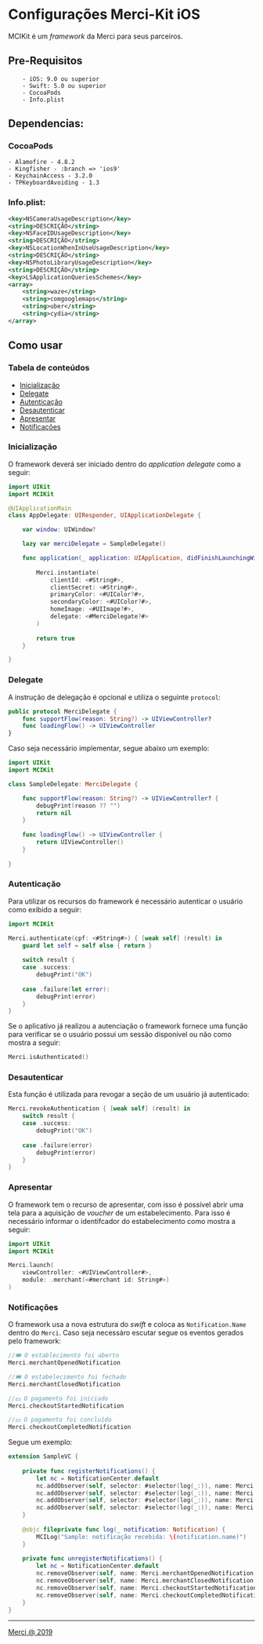 # Configurações Merci-Kit iOS

MCIKit é um _framework_ da Merci para seus parceiros.

## Pre-Requisitos
````
    - iOS: 9.0 ou superior
    - Swift: 5.0 ou superior
    - CocoaPods
    - Info.plist
````
## Dependencias:

### CocoaPods
````
- Alamofire - 4.8.2
- Kingfisher - :branch => 'ios9'
- KeychainAccess - 3.2.0
- TPKeyboardAvoiding - 1.3
````
### Info.plist:
````xml
<key>NSCameraUsageDescription</key>
<string>DESCRIÇÃO</string>
<key>NSFaceIDUsageDescription</key>
<string>DESCRIÇÃO</string>
<key>NSLocationWhenInUseUsageDescription</key>
<string>DESCRIÇÃO</string>
<key>NSPhotoLibraryUsageDescription</key>
<string>DESCRIÇÃO</string>
<key>LSApplicationQueriesSchemes</key>
<array>
    <string>waze</string>
    <string>comgooglemaps</string>
    <string>uber</string>
    <string>cydia</string>
</array>
````

## Como usar

### Tabela de conteúdos
- [Inicialização](#inicialização)
- [Delegate](#delegate)
- [Autenticação](#autenticação)
- [Desautenticar](#desautenticar)
- [Apresentar](#apresentar)
- [Notificações](#notificações)

### Inicialização

O framework deverá ser iniciado dentro do _application delegate_ como a seguir:

```swift
import UIKit
import MCIKit

@UIApplicationMain
class AppDelegate: UIResponder, UIApplicationDelegate {

    var window: UIWindow?

    lazy var merciDelegate = SampleDelegate()

    func application(_ application: UIApplication, didFinishLaunchingWithOptions launchOptions: [UIApplication.LaunchOptionsKey: Any]?) -> Bool {
       
        Merci.instantiate(
            clientId: <#String#>,
            clientSecret: <#String#>,
            primaryColor: <#UIColor?#>,
            secondaryColor: <#UIColor?#>,
            homeImage: <#UIImage?#>,
            delegate: <#MerciDelegate?#>
        )
        
        return true
    }

}
```

### Delegate

A instrução de delegação é opcional e utiliza o seguinte `protocol`:

```swift
public protocol MerciDelegate {
    func supportFlow(reason: String?) -> UIViewController?
    func loadingFlow() -> UIViewController
}
```

Caso seja necessário implementar, segue abaixo um exemplo:

```swift
import UIKit
import MCIKit

class SampleDelegate: MerciDelegate {

    func supportFlow(reason: String?) -> UIViewController? {
        debugPrint(reason ?? "")
        return nil
    }
    
    func loadingFlow() -> UIViewController {
        return UIViewController()
    }
    
}
```

### Autenticação

Para utilizar os recursos do framework é necessário autenticar o usuário como exibido a seguir:

```swift
import MCIKit

Merci.authenticate(cpf: <#String#>) { [weak self] (result) in
    guard let self = self else { return }
  
    switch result {
    case .success:
        debugPrint("OK")
    
    case .failure(let error):
        debugPrint(error)
    }
}
```

Se o aplicativo já realizou a autenciação o framework fornece uma função para verificar se o usuário possui um sessão disponível ou não como mostra a seguir:

```swift
Merci.isAuthenticated()
```

### Desautenticar

Esta função é utilizada para revogar a seção de um usuário já autenticado:

```swift
Merci.revokeAuthentication { [weak self] (result) in
    switch result {
    case .success:
        debugPrint("OK")
    
    case .failure(error)
        debugPrint(error)
    }
}
```

### Apresentar

O framework tem o recurso de apresentar, com isso é possível abrir uma tela para a aquisição de _voucher_ de um estabelecimento. Para isso é necessário informar o identifcador do estabelecimento como mostra a seguir:

```swift
import UIKit
import MCIKit

Merci.launch(
    viewController: <#UIViewController#>,
    module: .merchant(<#merchant id: String#>)
)
```

### Notificações

O framework usa a nova estrutura do _swift_ e coloca as `Notification.Name` dentro do `Merci`. Caso seja necessáro escutar segue os eventos gerados pelo framework:

```swift
//🎟 O establecimento foi aberto
Merci.merchantOpenedNotification

//🎟 O estabelecimento foi fechado
Merci.merchantClosedNotification

//💵 O pagamento foi iniciado
Merci.checkoutStartedNotification

//💵 O pagamento foi concluído
Merci.checkoutCompletedNotification
```

Segue um exemplo:

```swift
extension SampleVC {
    
    private func registerNotifications() {
        let nc = NotificationCenter.default
        nc.addObserver(self, selector: #selector(log(_:)), name: Merci.merchantOpenedNotification, object: nil)
        nc.addObserver(self, selector: #selector(log(_:)), name: Merci.merchantClosedNotification, object: nil)
        nc.addObserver(self, selector: #selector(log(_:)), name: Merci.checkoutStartedNotification, object: nil)
        nc.addObserver(self, selector: #selector(log(_:)), name: Merci.checkoutCompletedNotification, object: nil)
    }
    
    @objc fileprivate func log(_ notification: Notification) {
        MCILog("Sample: notificação recebida: \(notification.name)")
    }
    
    private func unregisterNotifications() {
        let nc = NotificationCenter.default
        nc.removeObserver(self, name: Merci.merchantOpenedNotification, object: nil)
        nc.removeObserver(self, name: Merci.merchantClosedNotification, object: nil)
        nc.removeObserver(self, name: Merci.checkoutStartedNotification, object: nil)
        nc.removeObserver(self, name: Merci.checkoutCompletedNotification, object: nil)
    }
}
```

---

[Merci @ 2019](https://merci.com.br)
